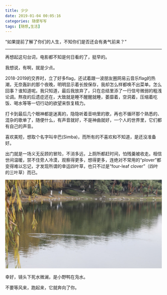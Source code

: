 ```yaml
---
title: 少少
date: 2019-01-04 00:05:16
categories: 随便写写
tags: [随想,生活]
---
```


“如果提前了解了你们的人生，不知你们是否还会有勇气前来？”

<!-- more -->

------

再想起这句台词，电影都不知是何日看的了，挺早的。

我想说，有啊，就是少点。

2018-2019的交界时，立了好多flag，还试着跟一波朋友圈网易云音乐flag的热潮，无奈轰趴的那个夜晚，明明显示着长按保存，我却怎么样都唤不出菜单。怎么回事？谁知道呢。我只知道，最后我放弃了，只在总结里添了一行信号微弱的粗浅论调。熬夜的后遗症还在，大致就是睡不醒醒就睡，萎靡着，空洞着，压缩着吃饭、喝水等等一切行动的欲望来恢复精力。

打卡到最后几个眼神都是迷离的，隐隐听着音响里的歌，再也不循环那个熟悉的、混杂的歌单了，随便什么，有声音就好，不是神曲就好，一个人的世界里，它们都有自己的声音。

喜欢美短，想取个名字叫辛巴(Simba)，而所有的不喜欢和不知道，是还没准备好。

出门就是一场义无反顾的冒险，不消多远，上厕所都赶时间，怕残羹被收走。相信世间温暖，禁不住旁人冷漠，观察得更多，想得更多，连绝对不常用的“plover”都变得难以忘记，才发现所谓的幸运四叶草，也只不过是“four-leaf clover”（四叶的三叶草）而已。

![入水](少少/01.jpg)

幸好，镜头下死水微澜，是小野鸭在凫水。

不要等风来，跑起来，它就奔向了你。